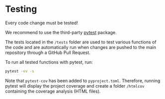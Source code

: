 # Testing

Every code change must be tested!

We recommend to use the third-party [pytest](https://docs.pytest.org/) package.

The tests located in the `/tests`  folder are used to test various functions of the code and are
automatically run when changes are pushed to the main repository through a GitHub Pull Request.

To run all tested functions with pytest, run:

```bash
pytest -vv -s
```

Note that `pytest-cov` has been added to `pyproject.toml`. Therefore, running pytest will display the project coverage and create a folder `/htmlcov` containing the coverage analysis (HTML files).
